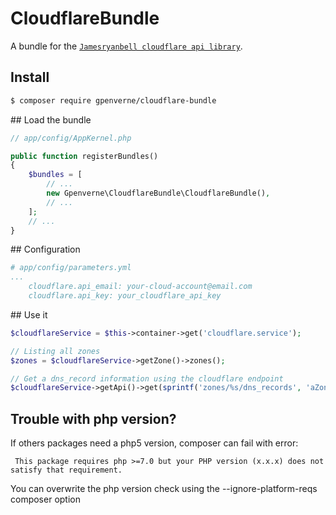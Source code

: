 # CloudflareBundle
A bundle for the [`Jamesryanbell cloudflare api library`](https://github.com/jamesryanbell).

## Install
```bash
$ composer require gpenverne/cloudflare-bundle
```

## Load the bundle
```php
// app/config/AppKernel.php

public function registerBundles()
{
    $bundles = [
        // ...
        new Gpenverne\CloudflareBundle\CloudflareBundle(),
        // ...
    ];
    // ...
}
```

## Configuration
```yaml
# app/config/parameters.yml
...
    cloudflare.api_email: your-cloud-account@email.com
    cloudflare.api_key: your_cloudflare_api_key
```

## Use it
```php
$cloudflareService = $this->container->get('cloudflare.service');

// Listing all zones
$zones = $cloudflareService->getZone()->zones();

// Get a dns_record information using the cloudflare endpoint
$cloudflareService->getApi()->get(sprintf('zones/%s/dns_records', 'aZoneId'));
```


## Trouble with php version?
If others packages need a php5 version, composer can fail with error:
```
 This package requires php >=7.0 but your PHP version (x.x.x) does not satisfy that requirement.
```
You can overwrite the php version check using the --ignore-platform-reqs composer option
